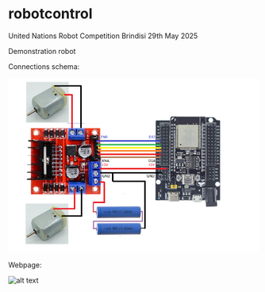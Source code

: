 # robotcontrol
United Nations Robot Competition
Brindisi 29th May 2025

Demonstration robot

Connections schema:

![alt text](https://github.com/nestaale/robotcontrol/blob/main/schema.png?raw=true)

Webpage:

![alt text](https://github.com/nestaale/robotcontrol/blob/main/webpage1.png?raw=true)
